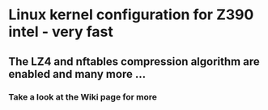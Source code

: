 <h1>Linux kernel configuration for Z390 intel - very fast</h1>
<h2>The LZ4 and nftables compression algorithm are enabled and many more ...</h2>
<h3>Take a look at the Wiki page for more</h3>

